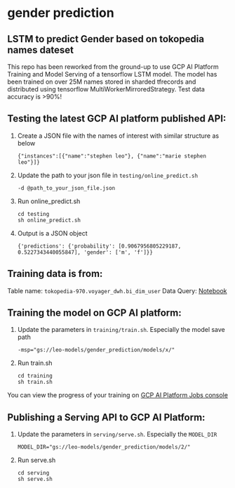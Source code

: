 # gender prediction
## LSTM to predict Gender based on tokopedia names dateset

This repo has been reworked from the ground-up to use GCP AI Platform Training and Model Serving of a tensorflow LSTM model. The model has been trained on over 25M names stored in sharded tfrecords and distributed using tensorflow MultiWorkerMirroredStrategy. Test data accuracy is >90%!

## Testing the latest GCP AI platform published API:
1. Create a JSON file with the names of interest with similar structure as below
    ```
    {"instances":[{"name":"stephen leo"}, {"name":"marie stephen leo"}]}
    ```

2. Update the path to your json file in `testing/online_predict.sh`
    ```
    -d @path_to_your_json_file.json
    ```

3. Run online_predict.sh
    ```
    cd testing
    sh online_predict.sh
    ```

4. Output is a JSON object
    ```
    {'predictions': {'probability': [0.9067956805229187, 0.5227343440055847], 'gender': ['m', 'f']}}
    ```

## Training data is from: 
Table name: `tokopedia-970.voyager_dwh.bi_dim_user`
Data Query: [Notebook](notebooks/00_DataQuery.ipynb)

## Training the model on GCP AI platform:
1. Update the parameters in `training/train.sh`. Especially the model save path
    ```
    -msp="gs://leo-models/gender_prediction/models/x/"
    ```

2. Run train.sh
    ```
    cd training
    sh train.sh
    ```

You can view the progress of your training on [GCP AI Platform Jobs console](https://console.cloud.google.com/ai-platform/jobs?project=toped-ds-sandbox)

## Publishing a Serving API to GCP AI Platform:
1. Update the parameters in `serving/serve.sh`. Especially the `MODEL_DIR`
    ```
    MODEL_DIR="gs://leo-models/gender_prediction/models/2/"
    ```

2. Run serve.sh
    ```
    cd serving
    sh serve.sh
    ```
